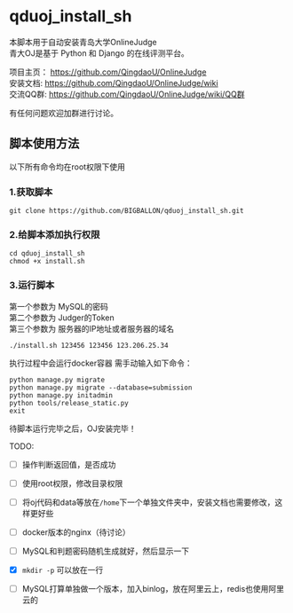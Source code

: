 # qduoj_install_sh

本脚本用于自动安装青岛大学OnlineJudge  
青大OJ是基于 Python 和 Django 的在线评测平台。  

项目主页： https://github.com/QingdaoU/OnlineJudge  
安装文档: https://github.com/QingdaoU/OnlineJudge/wiki  
交流QQ群: https://github.com/QingdaoU/OnlineJudge/wiki/QQ群  

有任何问题欢迎加群进行讨论。  

## 脚本使用方法

以下所有命令均在root权限下使用

### 1.获取脚本

```
git clone https://github.com/BIGBALLON/qduoj_install_sh.git
```

### 2.给脚本添加执行权限

```
cd qduoj_install_sh
chmod +x install.sh
```

### 3.运行脚本

第一个参数为 MySQL的密码  
第二个参数为 Judger的Token  
第三个参数为 服务器的IP地址或者服务器的域名  

```
./install.sh 123456 123456 123.206.25.34
```

执行过程中会运行docker容器
需手动输入如下命令：

```
python manage.py migrate
python manage.py migrate --database=submission
python manage.py initadmin
python tools/release_static.py
exit
```

待脚本运行完毕之后，OJ安装完毕！

TODO:

- [ ] 操作判断返回值，是否成功

- [ ] 使用root权限，修改目录权限

- [ ] 将oj代码和data等放在`/home`下一个单独文件夹中，安装文档也需要修改，这样更好些

- [ ] docker版本的nginx（待讨论）

- [ ] MySQL和判题密码随机生成就好，然后显示一下

- [x] `mkdir -p` 可以放在一行

- [ ] MySQL打算单独做一个版本，加入binlog，放在阿里云上，redis也使用阿里云的